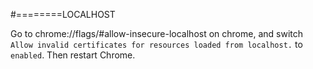 #========LOCALHOST

Go to chrome://flags/#allow-insecure-localhost on chrome, and switch `Allow invalid certificates for resources loaded from localhost.` to `enabled`. Then restart Chrome.

